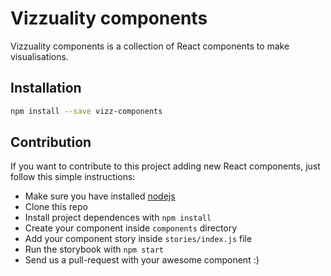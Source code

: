 # Vizzuality components

Vizzuality components is a collection of React components to make visualisations.

## Installation

```bash
npm install --save vizz-components
```
## Contribution

If you want to contribute to this project adding new React components, just follow this simple instructions:

* Make sure you have installed [nodejs](https://nodejs.org)
* Clone this repo
* Install project dependences with `npm install`
* Create your component inside `components` directory
* Add your component story inside `stories/index.js` file
* Run the storybook with `npm start`
* Send us a pull-request with your awesome component :)
